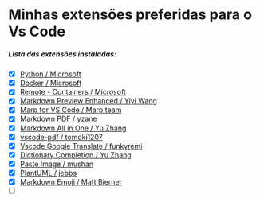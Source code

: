 # Minhas extensões preferidas para o Vs Code

##### Lista das extensões instaladas:

- [x] [Python / Microsoft](https://marketplace.visualstudio.com/items?itemName=ms-python.python)
- [x] [Docker / Microsoft](https://marketplace.visualstudio.com/items?itemName=ms-azuretools.vscode-docker)
- [x] [Remote - Containers / Microsoft](https://marketplace.visualstudio.com/items?itemName=ms-vscode-remote.remote-containers)
- [x] [Markdown Preview Enhanced / Yiyi Wang](https://marketplace.visualstudio.com/items?itemName=shd101wyy.markdown-preview-enhanced)
- [x] [Marp for VS Code / Marp team](https://marketplace.visualstudio.com/items?itemName=marp-team.marp-vscode)
- [x] [Markdown PDF / yzane](https://marketplace.visualstudio.com/items?itemName=yzane.markdown-pdf)
- [x] [Markdown All in One / Yu Zhang](https://marketplace.visualstudio.com/items?itemName=yzhang.markdown-all-in-one)
- [x] [vscode-pdf / tomoki1207](https://marketplace.visualstudio.com/items?itemName=tomoki1207.pdf)
- [x] [Vscode Google Translate / funkyremi](https://marketplace.visualstudio.com/items?itemName=funkyremi.vscode-google-translate)
- [x] [Dictionary Completion / Yu Zhang](https://marketplace.visualstudio.com/items?itemName=yzhang.dictionary-completion)
- [x] [Paste Image / mushan](https://marketplace.visualstudio.com/items?itemName=mushan.vscode-paste-image)
- [x] [PlantUML / jebbs](https://marketplace.visualstudio.com/items?itemName=jebbs.plantuml)
- [x] [Markdown Emoji / Matt Bierner](https://marketplace.visualstudio.com/items?itemName=bierner.markdown-emoji)
- [ ] []()
